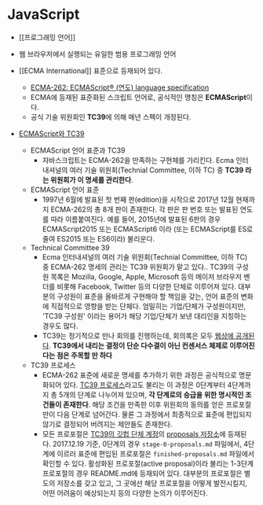 # JavaScript

- [[프로그래밍 언어]]

- 웹 브라우저에서 실행되는 유일한 범용 프로그래밍 언어

- [[ECMA International]] 표준으로 등재되어 있다.
  - [ECMA-262: ECMAScript® (연도) language specification](https://www.ecma-international.org/publications-and-standards/standards/ecma-262/)
  - ECMA에 등재된 표준화된 스크립트 언어로, 공식적인 명칭은 **ECMAScript**이다.
  - 공식 기술 위원회인 **TC39**에 의해 매년 스펙이 개정된다.

- [ECMAScript와 TC39](https://ahnheejong.name/articles/ecmascript-tc39/)
  - ECMAScript 언어 표준과 TC39
    - 자바스크립트는 ECMA-262을 만족하는 구현체를 가리킨다. Ecma 인터내셔널의 여러 기술 위원회(Technial Committee, 이하 TC) 중 **TC39 라는 위원회가 이 명세를 관리한다**.
  - ECMAScript 언어 표준
    - 1997년 6월에 발표된 첫 번째 판(edition)을 시작으로 2017년 12월 현재까지 ECMA-262의 총 8개 판이 존재한다. 각 판은 판 번호 또는 발표된 연도를 따라 이름붙여진다. 예를 들어, 2015년에 발표된 6판의 경우 ECMAScript2015 또는 ECMAScript6 이라 (또는 ECMAScript를 ES로 줄여 ES2015 또는 ES6이라) 불리운다.
  - Technical Committee 39
    - Ecma 인터내셔널의 여러 기술 위원회(Technial Committee, 이하 TC) 중 ECMA-262 명세의 관리는 TC39 위원회가 맡고 있다.. TC39의 구성원 목록은 Mozilla, Google, Apple, Microsoft 등의 메이저 브라우저 벤더를 비롯해 Facebook, Twitter 등의 다양한 단체로 이루어져 있다. 대부분의 구성원이 표준을 올바르게 구현해야 할 책임을 갖는, 언어 표준의 변화에 직접적으로 영향을 받는 단체다. 엄밀히는 기업/단체가 구성원이지만, 'TC39 구성원' 이라는 용어가 해당 기업/단체가 보낸 대리인을 지칭하는 경우도 많다.
    - TC39는 정기적으로 만나 회의를 진행하는데, 회의록은 모두 [웹상에 공개된다](https://github.com/tc39/tc39-notes). **TC39에서 내리는 결정이 단순 다수결이 아닌 컨센서스 체제로 이루어진다는 점은 주목할 만 하다**
  - TC39 프로세스
    - ECMA-262 표준에 새로운 명세를 추가하기 위한 과정은 공식적으로 명문화되어 있다. [TC39 프로세스](https://tc39.github.io/process-document/)라고도 불리는 이 과정은 0단계부터 4단계까지 총 5개의 단계로 나누어져 있으며, **각 단계로의 승급을 위한 명시적인 조건들이 존재한다**. 해당 조건을 만족한 이후 위원회의 동의를 얻은 프로포절만이 다음 단계로 넘어간다. 물론 그 과정에서 최종적으로 표준에 편입되지 않기로 결정되어 버려지는 제안들도 존재한다.
    - 모든 프로포절은 [TC39의 깃헙 단체 계정](https://github.com/tc39)의 [proposals 저장소](https://github.com/tc39/proposals)에 등재된다. 2017.12.19 기준, 0단계의 경우 `stage-0-proposals.md` 파일에서, 4단계에 이르러 표준에 편입된 프로포절은 `finished-proposals.md` 파일에서 확인할 수 있다. 활성화된 프로포절(active proposal)이라 불리는 1-3단계 프로포절의 경우 README.md에 등재되어 있다. 대부분의 프로포절은 별도의 저장소를 갖고 있고, 그 곳에선 해당 프로포절을 어떻게 발전시킬지, 어떤 어려움이 예상되는지 등의 다양한 논의가 이루어진다.
